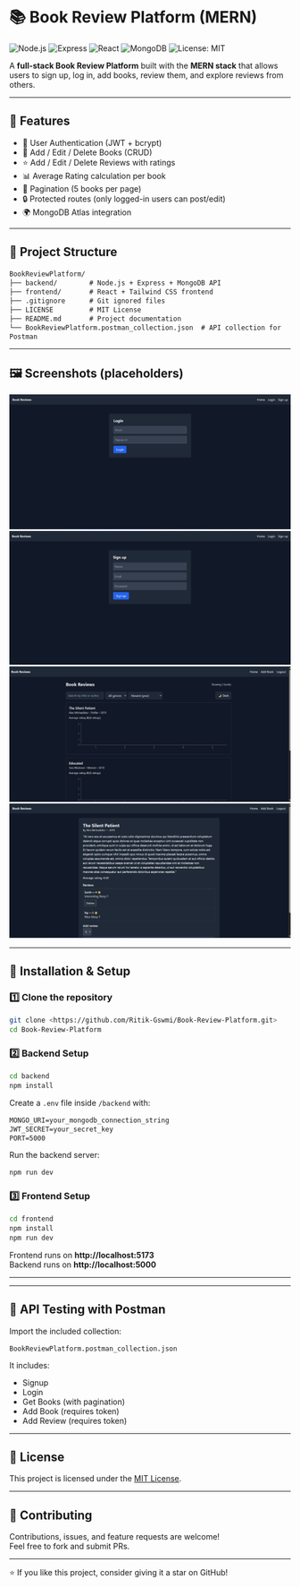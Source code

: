 # 📚 Book Review Platform (MERN)

![Node.js](https://img.shields.io/badge/Node.js-339933?style=for-the-badge&logo=node.js&logoColor=white)
![Express](https://img.shields.io/badge/Express.js-000000?style=for-the-badge&logo=express&logoColor=white)
![React](https://img.shields.io/badge/React-20232A?style=for-the-badge&logo=react&logoColor=61DAFB)
![MongoDB](https://img.shields.io/badge/MongoDB-4DB33D?style=for-the-badge&logo=mongodb&logoColor=white)
![License: MIT](https://img.shields.io/badge/License-MIT-green.svg)

A **full-stack Book Review Platform** built with the **MERN stack** that allows users to sign up, log in, add books, review them, and explore reviews from others.

---

## 🚀 Features
- 🔐 User Authentication (JWT + bcrypt)
- 📖 Add / Edit / Delete Books (CRUD)
- ⭐ Add / Edit / Delete Reviews with ratings
- 📊 Average Rating calculation per book
- 📑 Pagination (5 books per page)
- 🔒 Protected routes (only logged-in users can post/edit)
- 🌍 MongoDB Atlas integration

---

## 📂 Project Structure
```
BookReviewPlatform/
├── backend/        # Node.js + Express + MongoDB API
├── frontend/       # React + Tailwind CSS frontend
├── .gitignore      # Git ignored files
├── LICENSE         # MIT License
├── README.md       # Project documentation
└── BookReviewPlatform.postman_collection.json  # API collection for Postman
```

---

## 🖼️ Screenshots (placeholders)

<img src="frontend/src/assets/Screenshot 2025-10-05 194503.png" >
<img src="frontend/src/assets/Screenshot 2025-10-05 195745.png" >
<img src="frontend/src/assets/Screenshot 2025-10-05 194104.png" >
<img src="frontend/src/assets/Screenshot 2025-10-05 194442.png" >


---

## 🔧 Installation & Setup

### 1️⃣ Clone the repository
```bash
git clone <https://github.com/Ritik-Gswmi/Book-Review-Platform.git>
cd Book-Review-Platform
```

### 2️⃣ Backend Setup
```bash
cd backend
npm install
```

Create a `.env` file inside `/backend` with:
```
MONGO_URI=your_mongodb_connection_string
JWT_SECRET=your_secret_key
PORT=5000
```

Run the backend server:
```bash
npm run dev
```

### 3️⃣ Frontend Setup
```bash
cd frontend
npm install
npm run dev
```

Frontend runs on **http://localhost:5173**  
Backend runs on **http://localhost:5000**

---

---

## 📌 API Testing with Postman
Import the included collection:
```
BookReviewPlatform.postman_collection.json
```

It includes:
- Signup
- Login
- Get Books (with pagination)
- Add Book (requires token)
- Add Review (requires token)

---

## 📜 License
This project is licensed under the [MIT License](LICENSE).

---

## 🤝 Contributing
Contributions, issues, and feature requests are welcome!  
Feel free to fork and submit PRs.

---

⭐ If you like this project, consider giving it a star on GitHub!
